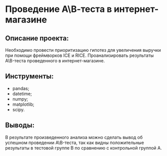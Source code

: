 # Проведение А\В-теста в интернет-магазине 

## Описание проекта:  
Необходимо провести приоритизацию гипотез для увеличения выручки при помощи фреймворков ICE и RICE. Проанализировать результаты A\B-теста проведенного в интернет-магазине.

## Инструменты:
- pandas;
- datetime;
- numpy;
- matplotlib;
- scipy.
## Выводы:
В результате произведенного анализа можно сделать вывод об успешном проведении А\B-теста, так как видны положительные результаты в тестовой группе B по сравнению с контрольной группой А.

